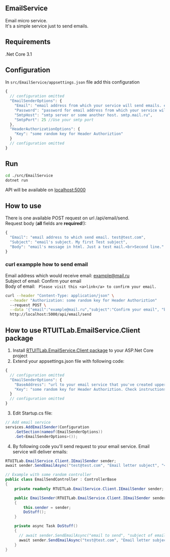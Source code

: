 ## EmailService
Email micro service.  
It's a simple service just to send emails.

## Requirements

.Net Core 3.1

## Configuration

In ```src/EmailService/appsettings.json``` file add this configuration
```js
{
  // configuration omitted
  "EmailSenderOptions": {
    "Email": "email address from which your service will send emails. example@gmail.com",
    "Password": "password for email address from which your service will send emails. superhardpassword",
    "SmtpHost": "smtp server or some another host. smtp.mail.ru",
    "SmtpPort": 25 //Use your smtp port
  },
  "HeaderAuthorizationOptions": {
    "Key": "some random key for Header Authoriztion"
  }
  // configuration omitted
}
```
## Run
```bash
cd ./src/EmailService
dotnet run
```
API will be available on [localhost:5000](http://localhost:5000)

## How to use

There is one available POST request on url /api/email/send.  
Request body (__all__ fields are __required__!):  
```js
{
  "Email": "email address to which send email. test@test.com",
  "Subject": "email's subject. My first Test subject",
  "Body": "email's message in html. Just a test mail.<br>Second line."
}
```
### curl exampple how to send email
Email address which would receive email: example@mail.ru  
Subject of email: Confirm your email  
Body of email: ``` Please visit this <a>link</a> to confirm your email.```
```bash
curl --header "Content-Type: application/json" \
  --header "Authorization: some random key for Header Authoriztion"
  --request POST \
  --data '{"email":"example@mail.ru","subject":"Confirm your email", "body":"Please visit this <a>link</a> to confirm your email."}' \
  http://localhost:5000/api/email/send
```

## How to use RTUITLab.EmailService.Client package

1. Install [RTUITLab.EmailService.Client package](https://dev.azure.com/rtuitlab/RTU%20IT%20Lab/_packaging?_a=package&feed=ITLab&package=RTUITLab.EmailService.Client&protocolType=NuGet) to your ASP.Net Core project
2. Extend your appsettings.json file with following code:  
```js
{
  // configuration omitted
  "EmailSenderOptions": {
    "BaseAddress": "url to your email service that you've created upper. http://localhost:5000",
    "Key": "some random key for Header Authoriztion. Check instructions above"
  }
  // configuration omitted
}
```
3. Edit Startup.cs file:
```c#
// Add email service
services.AddEmailSender(Configuration
    .GetSection(nameof(EmailSenderOptions))
    .Get<EmailSenderOptions>());
```
4. By following code you'll send request to your email service. Email service will deliver emails:
```c#
RTUITLab.EmailService.Client.IEmailSender sender;
await sender.SendEmailAsync("test@test.com", "Email letter subject", "<h1>Html body</h1>")
```
```c#
// Example with some random controller
public class EmailSendController : ControllerBase
{
    private readonly RTUITLab.EmailService.Client.IEmailSender sender;

    public EmailSender(RTUITLab.EmailService.Client.IEmailSender sender)
    {
        this.sender = sender;
        DoStuff();
    }

    private async Task DoStuff()
    {
      // await sender.SendEmailAsync("email to send", "subject of email", "html body - message to send via email");
      await sender.SendEmailAsync("test@test.com", "Email letter subject", "<h1>Html body</h1>");
    }
}
```